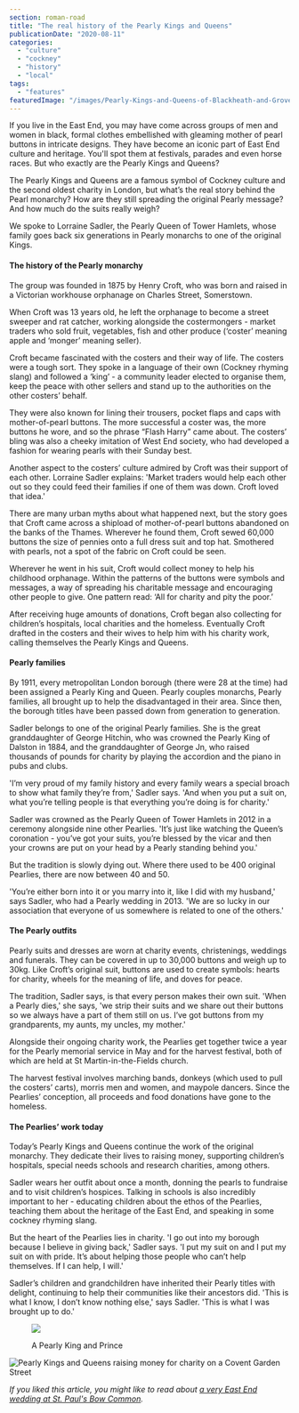 ```yaml
---
section: roman-road
title: "The real history of the Pearly Kings and Queens"
publicationDate: "2020-08-11"
categories: 
  - "culture"
  - "cockney"
  - "history"
  - "local"
tags: 
  - "features"
featuredImage: "/images/Pearly-Kings-and-Queens-of-Blackheath-and-Grove-Park-standing-on-street.jpg"
---
```


If you live in the East End, you may have come across groups of men and women in black, formal clothes embellished with gleaming mother of pearl buttons in intricate designs. They have become an iconic part of East End culture and heritage. You'll spot them at festivals, parades and even horse races. But who exactly are the Pearly Kings and Queens?

The Pearly Kings and Queens are a famous symbol of Cockney culture and the second oldest charity in London, but what’s the real story behind the Pearl monarchy? How are they still spreading the original Pearly message? And how much do the suits really weigh?

We spoke to Lorraine Sadler, the Pearly Queen of Tower Hamlets, whose family goes back six generations in Pearly monarchs to one of the original Kings.

#### The history of the Pearly monarchy

The group was founded in 1875 by Henry Croft, who was born and raised in a Victorian workhouse orphanage on Charles Street, Somerstown.

When Croft was 13 years old, he left the orphanage to become a street sweeper and rat catcher, working alongside the costermongers - market traders who sold fruit, vegetables, fish and other produce (‘coster’ meaning apple and ‘monger’ meaning seller).

Croft became fascinated with the costers and their way of life. The costers were a tough sort. They spoke in a language of their own (Cockney rhyming slang) and followed a ‘king’ - a community leader elected to organise them, keep the peace with other sellers and stand up to the authorities on the other costers’ behalf.

They were also known for lining their trousers, pocket flaps and caps with mother-of-pearl buttons. The more successful a coster was, the more buttons he wore, and so the phrase “Flash Harry” came about. The costers’ bling was also a cheeky imitation of West End society, who had developed a fashion for wearing pearls with their Sunday best.

Another aspect to the costers’ culture admired by Croft was their support of each other. Lorraine Sadler explains: 'Market traders would help each other out so they could feed their families if one of them was down. Croft loved that idea.'

There are many urban myths about what happened next, but the story goes that Croft came across a shipload of mother-of-pearl buttons abandoned on the banks of the Thames. Wherever he found them, Croft sewed 60,000 buttons the size of pennies onto a full dress suit and top hat. Smothered with pearls, not a spot of the fabric on Croft could be seen.

Wherever he went in his suit, Croft would collect money to help his childhood orphanage. Within the patterns of the buttons were symbols and messages, a way of spreading his charitable message and encouraging other people to give. One pattern read: ‘All for charity and pity the poor.’

After receiving huge amounts of donations, Croft began also collecting for children’s hospitals, local charities and the homeless. Eventually Croft drafted in the costers and their wives to help him with his charity work, calling themselves the Pearly Kings and Queens.

#### Pearly families

By 1911, every metropolitan London borough (there were 28 at the time) had been assigned a Pearly King and Queen. Pearly couples monarchs, Pearly families, all brought up to help the disadvantaged in their area. Since then, the borough titles have been passed down from generation to generation.

Sadler belongs to one of the original Pearly families. She is the great granddaughter of George Hitchin, who was crowned the Pearly King of Dalston in 1884, and the granddaughter of George Jn, who raised thousands of pounds for charity by playing the accordion and the piano in pubs and clubs.

'I’m very proud of my family history and every family wears a special broach to show what family they’re from,' Sadler says. 'And when you put a suit on, what you’re telling people is that everything you’re doing is for charity.'

Sadler was crowned as the Pearly Queen of Tower Hamlets in 2012 in a ceremony alongside nine other Pearlies. 'It’s just like watching the Queen’s coronation - you’ve got your suits, you’re blessed by the vicar and then your crowns are put on your head by a Pearly standing behind you.'

But the tradition is slowly dying out. Where there used to be 400 original Pearlies, there are now between 40 and 50.

'You’re either born into it or you marry into it, like I did with my husband,' says Sadler, who had a Pearly wedding in 2013. 'We are so lucky in our association that everyone of us somewhere is related to one of the others.'

#### The Pearly outfits

Pearly suits and dresses are worn at charity events, christenings, weddings and funerals. They can be covered in up to 30,000 buttons and weigh up to 30kg. Like Croft’s original suit, buttons are used to create symbols: hearts for charity, wheels for the meaning of life, and doves for peace.

The tradition, Sadler says, is that every person makes their own suit. 'When a Pearly dies,' she says, 'we strip their suits and we share out their buttons so we always have a part of them still on us. I’ve got buttons from my grandparents, my aunts, my uncles, my mother.'

Alongside their ongoing charity work, the Pearlies get together twice a year for the Pearly memorial service in May and for the harvest festival, both of which are held at St Martin-in-the-Fields church.

The harvest festival involves marching bands, donkeys (which used to pull the costers’ carts), morris men and women, and maypole dancers. Since the Pearlies’ conception, all proceeds and food donations have gone to the homeless.

#### The Pearlies’ work today

Today’s Pearly Kings and Queens continue the work of the original monarchy. They dedicate their lives to raising money, supporting children’s hospitals, special needs schools and research charities, among others.

Sadler wears her outfit about once a month, donning the pearls to fundraise and to visit children’s hospices. Talking in schools is also incredibly important to her - educating children about the ethos of the Pearlies, teaching them about the heritage of the East End, and speaking in some cockney rhyming slang.

But the heart of the Pearlies lies in charity. 'I go out into my borough because I believe in giving back,' Sadler says. 'I put my suit on and I put my suit on with pride. It’s about helping those people who can’t help themselves. If I can help, I will.'

Sadler’s children and grandchildren have inherited their Pearly titles with delight, continuing to help their communities like their ancestors did. 'This is what I know, I don’t know nothing else,' says Sadler. 'This is what I was brought up to do.'

<figure>

![](/images/Pearly_King_and_Prince_from_Finsbury-1.jpg)

<figcaption>

A Pearly King and Prince

</figcaption>

</figure>

![Pearly Kings and Queens raising money for charity on a Covent Garden Street](/images/Pearly-Kings-and-Queens-raising-money-for-charity-on-a-Covent-Garden-Street-1024x683.jpg)

_If you liked this article, you might like to read about [a very East End wedding at St. Paul's Bow Common](https://romanroadlondon.com/east-end-wedding-st-pauls-bow-common/)._
